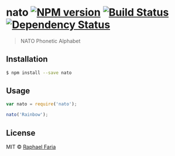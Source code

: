 # nato [![NPM version][npm-image]][npm-url] [![Build Status][travis-image]][travis-url] [![Dependency Status][daviddm-image]][daviddm-url]
> NATO Phonetic Alphabet

## Installation

```sh
$ npm install --save nato
```

## Usage

```js
var nato = require('nato');

nato('Rainbow');
```
## License

MIT © [Raphael Faria](https://github.com/raphaelfaria)


[npm-image]: https://badge.fury.io/js/nato.svg
[npm-url]: https://npmjs.org/package/nato
[travis-image]: https://travis-ci.org/raphaelfaria/nato.svg?branch=master
[travis-url]: https://travis-ci.org/raphaelfaria/nato
[daviddm-image]: https://david-dm.org/raphaelfaria/nato.svg?theme=shields.io
[daviddm-url]: https://david-dm.org/raphaelfaria/nato
